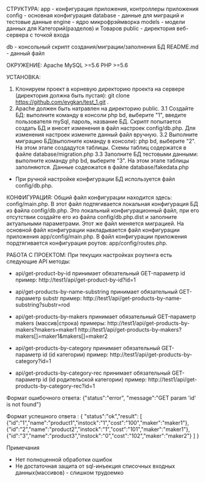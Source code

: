 СТРУКТУРА:
app         - конфигурация приложения, контроллеры приложения
config      - основная конфигурация
database    - данные для миграций и тестовые данные
engine      - ядро микрофрэймворка
models      - модели данных для Категорий(разделов) и Товаров
public      - директория веб-сервера с точкой входа

db          - консольный скрипт создания/миграции/заполнения БД
README.md   - данный файл



ОКРУЖЕНИЕ:
Apache
MySQL >=5.6
PHP >=5.6



УСТАНОВКА:
1. Клонируем проект в корневую директорию проекта на сервере (директория должна быть пустая):
git clone https://github.com/evgkan/test_1.git .
2. Apache должен быть натравлен на директорию public.
3.1 Создайте БД:
выполните команду в консоли php bd, выберите "1", введите пользователя mySql, пароль, название БД.
Скрипт попытается создать БД и внесет изменения в файл настроек config/db.php.
Для изменения настроек измените данный файл вручную.
3.2 Выполните миграцию БД(выполните команду в консоли):
php bd, выберите "2".
На этом этапе создадутся таблицы. Схемы таблиц содержатся в файле database/migration.php
3.3 Заполните БД тестовыми данными:
выполните команду php bd, выберите "3".
На этом этапе таблицы заполняются. Данные содеожатся в файле database/fakedata.php

* При ручной настройке конфигурации БД используется файл config/db.php.



КОНФИГУРАЦИЯ:
Общий файл конфигурации находится здесь: config/main.php.
В этот файл подтягивается локальная конфигурация БД из файла config/db.php.
Это локальный конфигурационный файл, при его отсутствии создайте его из файла config/db.php.dist и заполните актуальными параметрами.
Этот же файл меняется миграцией.
На основной файл конфигурации накладывается файл конфигурации приложения app/config/main.php.
В файл конфигурации приложения пордтягивается конфигурация роутов: app/config/routes.php.



РАБОТА С ПРОЕКТОМ:
При текущих настройках роутинга есть следующие API методы:

- api/get-product-by-id
принимает обязательный GET-параметр id
пример: http://test1/api/get-product-by-id?id=1

- api/get-products-by-name-substring
принимает обязательный GET-параметр substr
пример: http://test1/api/get-products-by-name-substring?substr=rod

- api/get-products-by-makers
принимает обязательный GET-параметр makers (массив|строка)
примеры:
http://test1/api/get-products-by-makers?makers=maker1
http://test1/api/get-products-by-makers?makers[]=maker1&makers[]=maker2

- api/get-products-by-category
принимает обязательный GET-параметр id (id категории)
пример:
http://test1/api/get-products-by-category?id=1

- api/get-products-by-category-rec
принимает обязательный GET-параметр id (id родительской категории)
пример:
http://test1/api/get-products-by-category-rec?id=1


Формат ошибочного ответа:
{"status":"error", "message":"GET param 'id' is not found"}

Формат успешного ответа :
{
  "status":"ok","result": [
    {"id":"1","name":"product1","instock":"1","cost":"100","maker":"maker1"},
    {"id":"2","name":"product2","instock":"1","cost":"101","maker":"maker1"},
    {"id":"3","name":"product3","instock":"0","cost":"102","maker":"maker2"}
  ]
}





Примечания
- Нет полноценной обработки ошибок
- Не достаточная защита от sql-инъекция списочных входных данных(массивов) - слишком трудоемко 